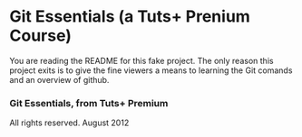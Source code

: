 # Git Essentials (a Tuts+ Prenium Course)

You are reading the README for this fake project.
The only reason this project exits is to give
the fine viewers a means to learning the Git
comands and an overview of github.

### Git Essentials, from Tuts+ Premium

All rights reserved. August 2012



